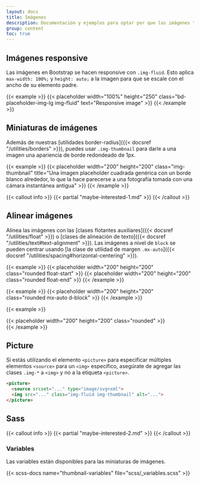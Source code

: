 ```yaml
---
layout: docs
title: Imágenes
description: Documentación y ejemplos para optar por que las imágenes tengan un comportamiento responsive (para que nunca se vuelvan más anchas que sus padres) y agregarles estilos livianos, todo a través de clases.
group: content
toc: true
---
```


## Imágenes responsive

Las imágenes en Bootstrap se hacen responsive con `.img-fluid`. Esto aplica `max-width: 100%;` y `height: auto;` a la imagen para que se escale con el ancho de su elemento padre.

{{< example >}}
{{< placeholder width="100%" height="250" class="bd-placeholder-img-lg img-fluid" text="Responsive image" >}}
{{< /example >}}

## Miniaturas de imágenes

Además de nuestras [utilidades border-radius]({{< docsref "/utilities/borders" >}}), puedes usar `.img-thumbnail` para darle a una imagen una apariencia de borde redondeado de 1px.

{{< example >}}
{{< placeholder width="200" height="200" class="img-thumbnail" title="Una imagen placeholder cuadrada genérica con un borde blanco alrededor, lo que la hace parecerse a una fotografía tomada con una cámara instantánea antigua" >}}
{{< /example >}}

{{< callout info >}}
{{< partial "maybe-interested-1.md" >}}
{{< /callout >}}

## Alinear imágenes

Alinea las imágenes con las [clases flotantes auxiliares]({{< docsref "/utilities/float" >}}) o [clases de alineación de texto]({{< docsref "/utilities/text#text-alignment" >}}). Las imágenes a nivel de `block` se pueden centrar usando [la clase de utilidad de margen `.mx-auto`]({{< docsref "/utilities/spacing#horizontal-centering" >}}).

{{< example >}}
{{< placeholder width="200" height="200" class="rounded float-start" >}}
{{< placeholder width="200" height="200" class="rounded float-end" >}}
{{< /example >}}


{{< example >}}
{{< placeholder width="200" height="200" class="rounded mx-auto d-block" >}}
{{< /example >}}

{{< example >}}
<div class="text-center">
  {{< placeholder width="200" height="200" class="rounded" >}}
</div>
{{< /example >}}


## Picture

Si estás utilizando el elemento `<picture>` para especificar múltiples elementos `<source>` para un `<img>` específico, asegúrate de agregar las clases `.img-*` a `<img>` y no a la etiqueta `<picture>`.

```html
<picture>
  <source srcset="..." type="image/svg+xml">
  <img src="..." class="img-fluid img-thumbnail" alt="...">
</picture>
```

## Sass

{{< callout info >}}
{{< partial "maybe-interested-2.md" >}}
{{< /callout >}}

### Variables

Las variables están disponibles para las miniaturas de imágenes.

{{< scss-docs name="thumbnail-variables" file="scss/_variables.scss" >}}
